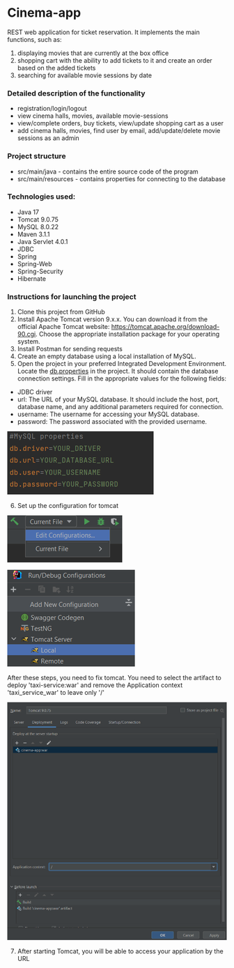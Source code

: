 ﻿# Cinema-app

REST web application for ticket reservation. It implements the main functions, such as:
1. displaying movies that are currently at the box office
2. shopping cart with the ability to add tickets to it and create an order based on the added tickets
3. searching for available movie sessions by date

### Detailed description of the functionality

- registration/login/logout
- view cinema halls, movies, available movie-sessions
- view/complete orders, buy tickets, view/update shopping cart as a user
- add cinema halls, movies, find user by email, add/update/delete movie sessions as an admin

### Project structure 

- src/main/java - contains the entire source code of the program 
- src/main/resources - contains properties for connecting to the database

### Technologies used:
- Java 17
- Tomcat 9.0.75
- MySQL 8.0.22
- Maven 3.1.1
- Java Servlet 4.0.1
- JDBC
- Spring
- Spring-Web
- Spring-Security
- Hibernate

### Instructions for launching the project

1. Clone this project from GitHub
2. Install Apache Tomcat version 9.x.x. You can download it from the official Apache Tomcat website: https://tomcat.apache.org/download-90.cgi. Choose the appropriate installation package for your operating system. 
3. Install Postman for sending requests
4. Create an empty database using a local installation of MySQL.
5. Open the project in your preferred Integrated Development Environment. Locate the [db.properties](src/main/resources/db.properties) in the project. It should contain the database connection settings. Fill in the appropriate values for the following fields:
- JDBC driver
- url: The URL of your MySQL database. It should include the host, port, database name, and any additional parameters required for connection.
- username: The username for accessing your MySQL database.
- password: The password associated with the provided username.


![img.png](img.png)

6. Set up the configuration for tomcat

![img_1.png](img_1.png)

![img_2.png](img_2.png)

After these steps, you need to fix tomcat. You need to select the artifact to deploy 'taxi-service:war' and remove the Application context 'taxi_service_war' to leave only '/'

![img_4.png](img_4.png)

7. After starting Tomcat, you will be able to access your application by the URL
